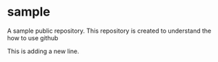 # sample
A sample public repository.
This repository is created to understand the how to use github 

This is adding a new line. 
